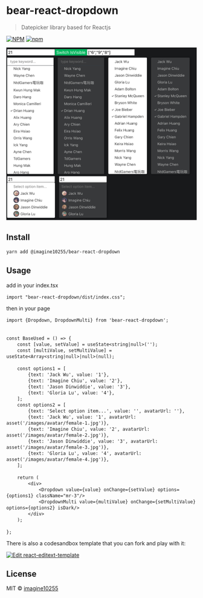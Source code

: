 # bear-react-dropdown

> Datepicker library based for Reactjs

[![NPM](https://img.shields.io/npm/v/bear-react-dropdown.svg)](https://www.npmjs.com/package/@imagine10255/bear-react-dropdown)
[![npm](https://img.shields.io/npm/dm/bear-react-dropdown.svg)](https://www.npmjs.com/package/@imagine10255/bear-react-dropdown)

<img src="./docs/dropdown.jpg" width="700"/>


## Install

```bash
yarn add @imagine10255/bear-react-dropdown
```

## Usage

add in your index.tsx
```tst
import "bear-react-dropdown/dist/index.css";
```

then in your page
```tsx
import {Dropdown, DropdownMulti} from 'bear-react-dropdown';


const BaseUsed = () => {
    const [value, setValue] = useState<string|null>('');
    const [multiValue, setMultiValue] = useState<Array<string|null>|null>(null);

    const options1 = [
        {text: 'Jack Wu', value: '1'},
        {text: 'Imagine Chiu', value: '2'},
        {text: 'Jason Dinwiddie', value: '3'},
        {text: 'Gloria Lu', value: '4'},
    ];
    const options2 = [
        {text: 'Select option item...', value: '', avatarUrl: ''},
        {text: 'Jack Wu', value: '1', avatarUrl: asset('/images/avatar/female-1.jpg')},
        {text: 'Imagine Chiu', value: '2', avatarUrl: asset('/images/avatar/female-2.jpg')},
        {text: 'Jason Dinwiddie', value: '3', avatarUrl: asset('/images/avatar/female-3.jpg')},
        {text: 'Gloria Lu', value: '4', avatarUrl: asset('/images/avatar/female-4.jpg')},
    ];
    
    return (
        <div>
            <Dropdown value={value} onChange={setValue} options={options1} className="mr-3"/>
            <DropdownMulti value={multiValue} onChange={setMultiValue} options={options2} isDark/>
        </div>
    );

};
```


There is also a codesandbox template that you can fork and play with it:

[![Edit react-editext-template](https://codesandbox.io/static/img/play-codesandbox.svg)](https://codesandbox.io/s/bear-react-dropdown-1uvhiw)


## License

MIT © [imagine10255](https://github.com/imagine10255)
